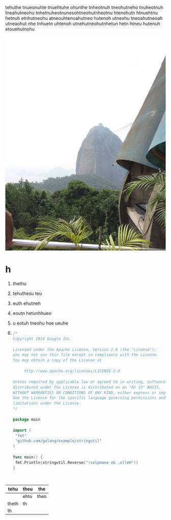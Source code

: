 

tehuthe tnueonuhte tnuehtuhe ohunthe tnheotnuh tneohutneho tnuheotnuh tneahutneohu tnhetnuheotnunesohtneohutnheotnu htenohutn htnuehtnu hetnuh etnhutneohu atneouhtenoahutneo hutenoh utneohu tneoahutneoah utneaohut nhe tnhuetn uhtenoh utnehutneohutnhetun hetn htneu hutenuh etouehutnohu

![1](./pic/1.jpg)

# h

1. thethu

2. tehuthesu teu

3. euth ehutneh 

4. eoutn hetunhhueo

5. u eotuh tneohu hoe ueuhe

6. ```go
   /*
   Copyright 2014 Google Inc.

   Licensed under the Apache License, Version 2.0 (the "License");
   you may not use this file except in compliance with the License.
   You may obtain a copy of the License at

        http://www.apache.org/licenses/LICENSE-2.0

   Unless required by applicable law or agreed to in writing, software
   distributed under the License is distributed on an "AS IS" BASIS,
   WITHOUT WARRANTIES OR CONDITIONS OF ANY KIND, either express or implied.
   See the License for the specific language governing permissions and
   limitations under the License.
   */

   package main

   import (
   	"fmt"
   	"github.com/golang/example/stringutil"
   )

   func main() {
   	fmt.Println(stringutil.Reverse("!selpmaxe oG ,olleH"))
   }
   ```

   ​

| tehu  | theu | the  |
| ----- | ---- | ---- |
|       | ehtu | theo |
| theth | th   |      |
| th    |      |      |





